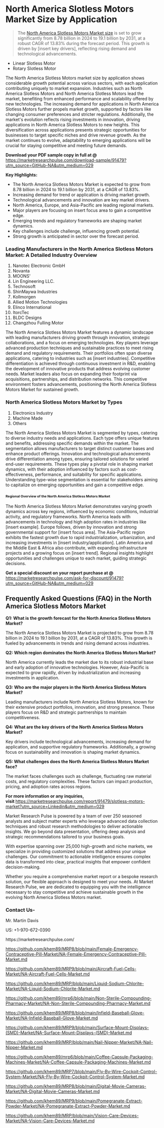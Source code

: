 <h1>North America Slotless Motors Market&nbsp;Size by Application</h1><blockquote><p>The <a href="https://marketresearchpulse.com/download-sample/91479?utm_source=GitHub-NA&amp;utm_medium=029">North America Slotless Motors Market size</a> is set to grow significantly from 8.78 billion in 2024 to 19.1 billion by 2031, at a robust CAGR of 13.83% during the forecast period. This growth is driven by [insert key drivers], reflecting rising demand and technological advancements.</p></blockquote><ul><li>Linear Slotless Motor<li> Rotary Slotless Motor</li></ul><p>The North America Slotless Motors market size by application shows considerable growth potential across various sectors, with each application contributing uniquely to market expansion. Industries such as North America Slotless Motors and North America Slotless Motors lead the market, benefiting from enhanced performance and scalability offered by new technologies. The increasing demand for applications in North America Slotless Motors further propels market growth, supported by factors like changing consumer preferences and stricter regulations. Additionally, the market's evolution reflects rising investments in innovation, driving applications in North America Slotless Motors to new heights. This diversification across applications presents strategic opportunities for businesses to target specific niches and drive revenue growth. As the market continues to evolve, adaptability to emerging applications will be crucial for staying competitive and meeting future demands.</p><p><strong>Download your PDF sample copy in full at @ </strong><a href="https://marketresearchpulse.com/download-sample/91479?utm_source=GitHub-NA&amp;utm_medium=029">https://marketresearchpulse.com/download-sample/91479?utm_source=GitHub-NA&amp;utm_medium=029</a></p><p><strong>Key Highlights: </strong></p><ul><li>The North America Slotless Motors Market is expected to grow from 8.78 billion in 2024 to 19.1 billion by 2031, at a CAGR of 13.83%.</li><li>Increasing demand for trend or application is driving market growth.</li><li>Technological advancements and innovation are key market drivers.</li><li>North America, Europe, and Asia-Pacific are leading regional markets.</li><li>Major players are focusing on insert focus area to gain a competitive edge.</li><li>Emerging trends and regulatory frameworks are shaping market dynamics.</li><li>Key challenges include challenge, influencing growth potential.</li><li>Strong growth is anticipated in sector over the forecast period.</li></ul><h3>Leading Manufacturers in the North America Slotless Motors Market: A Detailed Industry Overview</h3><ol><li>Nanotec Electronic GmbH</li><li>Novanta</li><li>MOONS'</li><li>Lin Engineering LLC.</li><li>Technosoft</li><li>ShinMaywa Industries</li><li>Kollmorgen</li><li>Allied Motion Technologies</li><li>Elinco International</li><li>ItorcTec</li><li>BLDC Designs</li><li>Changzhou Fulling Motor</li></ol><div class="flex max-w-full flex-col flex-grow"><div class="min-h-8 text-message flex w-full flex-col items-end gap-2 whitespace-normal break-words [.text-message+&amp;]:mt-5" dir="auto" data-message-author-role="assistant" data-message-id="fd8432e4-4910-450d-b182-61b7bfb0a01f" data-message-model-slug="gpt-4o"><div class="flex w-full flex-col gap-1 empty:hidden first:pt-[3px]"><div class="markdown prose w-full break-words dark:prose-invert light"><p>The North America Slotless Motors Market features a dynamic landscape with leading manufacturers driving growth through innovation, strategic collaborations, and a focus on emerging technologies. Key players leverage advanced production techniques and sustainable practices to meet rising demand and regulatory requirements. Their portfolios often span diverse applications, catering to industries such as [insert industries]. Competitive differentiation is achieved through continuous investment in R&amp;D, enabling the development of innovative products that address evolving customer needs. Market leaders also focus on expanding their footprint via acquisitions, partnerships, and distribution networks. This competitive environment fosters advancements, positioning the North America Slotless Motors Market for sustained growth.</p></div></div></div></div><h3>North America Slotless Motors Market by Types</h3><ol><li>Electronics Industry<li> Machine Made<li> Others</li></ol><div class="flex max-w-full flex-col flex-grow"><div class="min-h-8 text-message flex w-full flex-col items-end gap-2 whitespace-normal break-words [.text-message+&amp;]:mt-5" dir="auto" data-message-author-role="assistant" data-message-id="084470be-0bb7-4664-bddf-5156b4f41249" data-message-model-slug="gpt-4o-mini"><div class="flex w-full flex-col gap-1 empty:hidden first:pt-[3px]"><div class="markdown prose w-full break-words dark:prose-invert light"><p>The North America Slotless Motors Market is segmented by types, catering to diverse industry needs and applications. Each type offers unique features and benefits, addressing specific demands within the market. The segmentation allows manufacturers to target distinct customer bases and enhance product offerings. Innovation and technological advancements drive differentiation among types, ensuring tailored solutions for varied end-user requirements. These types play a pivotal role in shaping market dynamics, with their adoption influenced by factors such as cost-effectiveness, performance, and suitability for specific applications. Understanding type-wise segmentation is essential for stakeholders aiming to capitalize on emerging opportunities and gain a competitive edge.</p></div></div></div></div><h3><span style="font-size: 11px;">Regional Overview of the North America Slotless Motors Market</span></h3><div class="flex max-w-full flex-col flex-grow"><div class="min-h-8 text-message flex w-full flex-col items-end gap-2 whitespace-normal break-words [.text-message+&amp;]:mt-5" dir="auto" data-message-author-role="assistant" data-message-id="e9038762-ce64-4e30-91c9-9bd413514231" data-message-model-slug="gpt-4o-mini"><div class="flex w-full flex-col gap-1 empty:hidden first:pt-[3px]"><div class="markdown prose w-full break-words dark:prose-invert light"><p>The North America Slotless Motors Market demonstrates varying growth dynamics across key regions, influenced by economic conditions, industrial activity, and regulatory frameworks. North America leads with advancements in technology and high adoption rates in industries like [insert example]. Europe follows, driven by innovation and strong governmental support for [insert focus area]. The Asia-Pacific region exhibits the fastest growth due to rapid industrialization, urbanization, and increasing investments in [insert industry/application]. Latin America and the Middle East &amp; Africa also contribute, with expanding infrastructure projects and a growing focus on [insert trend]. Regional insights highlight opportunities and challenges unique to each market, guiding strategic decisions.</p></div></div></div></div><p><strong>Get a special discount on your report purchase at @ </strong><a href="https://marketresearchpulse.com/ask-for-discount/91479?utm_source=GitHub-NA&amp;utm_medium=029">https://marketresearchpulse.com/ask-for-discount/91479?utm_source=GitHub-NA&amp;utm_medium=029</a></p><h2>Frequently Asked Questions (FAQ) in the North America Slotless Motors Market</h2><p><strong>Q1: What is the growth forecast for the North America Slotless Motors Market?</strong></p><p>The North America Slotless Motors Market is projected to grow from 8.78 billion in 2024 to 19.1 billion by 2031, at a CAGR of 13.83%. This growth is fueled by advancements in trends and rising demand across industries.</p><p><strong>Q2: Which region dominates the North America Slotless Motors Market?</strong></p><p>North America currently leads the market due to its robust industrial base and early adoption of innovative technologies. However, Asia-Pacific is expected to grow rapidly, driven by industrialization and increasing investments in application.</p><p><strong>Q3: Who are the major players in the North America Slotless Motors Market?</strong></p><p>Leading manufacturers include North America Slotless Motors, known for their extensive product portfolios, innovation, and strong presence. These players focus on R&amp;D and strategic partnerships to maintain competitiveness.</p><p><strong>Q4: What are the key drivers of the North America Slotless Motors Market?</strong></p><p>Key drivers include technological advancements, increasing demand for application, and supportive regulatory frameworks. Additionally, a growing focus on sustainability and innovation is shaping market dynamics.</p><p><strong>Q5: What challenges does the North America Slotless Motors Market face?</strong></p><p>The market faces challenges such as challenge, fluctuating raw material costs, and regulatory complexities. These factors can impact production, pricing, and adoption rates across regions.</p><p><strong>For more information or any inquiries, visit&nbsp;</strong><a href="https://marketresearchpulse.com/report/91479/slotless-motors-market?utm_source=Linkedin&utm_medium=029">https://marketresearchpulse.com/report/91479/slotless-motors-market?utm_source=Linkedin&utm_medium=029</a></p><p>Market Research Pulse is powered by a team of over 250 seasoned analysts and subject matter experts who leverage advanced data collection techniques and robust research methodologies to deliver actionable insights. We go beyond data presentation, offering deep analysis and strategic recommendations tailored to your business goals.</p><p>With expertise spanning over 25,000 high-growth and niche markets, we specialize in providing customized solutions that address your unique challenges. Our commitment to actionable intelligence ensures complex data is transformed into clear, practical insights that empower confident decision-making.</p><p>Whether you require a comprehensive market report or a bespoke research solution, our flexible approach is designed to meet your needs. At Market Research Pulse, we are dedicated to equipping you with the intelligence necessary to stay competitive and achieve sustainable growth in the evolving North America Slotless Motors market.</p><h3><strong>Contact Us-</strong></h3><p>Mr. Martin Davis</p><p>US: +1-970-672-0390</p><p>https://marketresearchpulse.com/</p><p><a href="https://github.com/khem89/MRP8/blob/main/Female-Emergency-Contraceptive-Pill-Market/NA-Female-Emergency-Contraceptive-Pill-Market.md">https://github.com/khem89/MRP8/blob/main/Female-Emergency-Contraceptive-Pill-Market/NA-Female-Emergency-Contraceptive-Pill-Market.md</a></p><p><a href="https://github.com/khem89/MRP9/blob/main/Aircraft-Fuel-Cells-Market/NA-Aircraft-Fuel-Cells-Market.md">https://github.com/khem89/MRP9/blob/main/Aircraft-Fuel-Cells-Market/NA-Aircraft-Fuel-Cells-Market.md</a></p><p><a href="https://github.com/khem89/MRP/blob/main/Liquid-Sodium-Chlorite-Market/NA-Liquid-Sodium-Chlorite-Market.md">https://github.com/khem89/MRP/blob/main/Liquid-Sodium-Chlorite-Market/NA-Liquid-Sodium-Chlorite-Market.md</a></p><p><a href="https://github.com/khem89/mrp6/blob/main/Non-Sterile-Compounding-Pharmacy-Market/NA-Non-Sterile-Compounding-Pharmacy-Market.md">https://github.com/khem89/mrp6/blob/main/Non-Sterile-Compounding-Pharmacy-Market/NA-Non-Sterile-Compounding-Pharmacy-Market.md</a></p><p><a href="https://github.com/khem89/MRP8/blob/main/Infield-Baseball-Glove-Market/NA-Infield-Baseball-Glove-Market.md">https://github.com/khem89/MRP8/blob/main/Infield-Baseball-Glove-Market/NA-Infield-Baseball-Glove-Market.md</a></p><p><a href="https://github.com/khem89/MRP9/blob/main/Surface-Mount-Displays-(SMD)-Market/NA-Surface-Mount-Displays-(SMD)-Market.md">https://github.com/khem89/MRP9/blob/main/Surface-Mount-Displays-(SMD)-Market/NA-Surface-Mount-Displays-(SMD)-Market.md</a></p><p><a href="https://github.com/khem89/MRP/blob/main/Nail-Nipper-Market/NA-Nail-Nipper-Market.md">https://github.com/khem89/MRP/blob/main/Nail-Nipper-Market/NA-Nail-Nipper-Market.md</a></p><p><a href="https://github.com/khem89/mrp6/blob/main/Coffee-Capsule-Packaging-Machines-Market/NA-Coffee-Capsule-Packaging-Machines-Market.md">https://github.com/khem89/mrp6/blob/main/Coffee-Capsule-Packaging-Machines-Market/NA-Coffee-Capsule-Packaging-Machines-Market.md</a></p><p><a href="https://github.com/khem89/MRP7/blob/main/Fly-By-Wire-Cockpit-Control-System-Market/NA-Fly-By-Wire-Cockpit-Control-System-Market.md">https://github.com/khem89/MRP7/blob/main/Fly-By-Wire-Cockpit-Control-System-Market/NA-Fly-By-Wire-Cockpit-Control-System-Market.md</a></p><p><a href="https://github.com/khem89/MRP8/blob/main/Digital-Movie-Cameras-Market/NA-Digital-Movie-Cameras-Market.md">https://github.com/khem89/MRP8/blob/main/Digital-Movie-Cameras-Market/NA-Digital-Movie-Cameras-Market.md</a></p><p><a href="https://github.com/khem89/MRP9/blob/main/Pomegranate-Extract-Powder-Market/NA-Pomegranate-Extract-Powder-Market.md">https://github.com/khem89/MRP9/blob/main/Pomegranate-Extract-Powder-Market/NA-Pomegranate-Extract-Powder-Market.md</a></p><p><a href="https://github.com/khem89/MRP/blob/main/Vision-Care-Devices-Market/NA-Vision-Care-Devices-Market.md">https://github.com/khem89/MRP/blob/main/Vision-Care-Devices-Market/NA-Vision-Care-Devices-Market.md</a></p>
